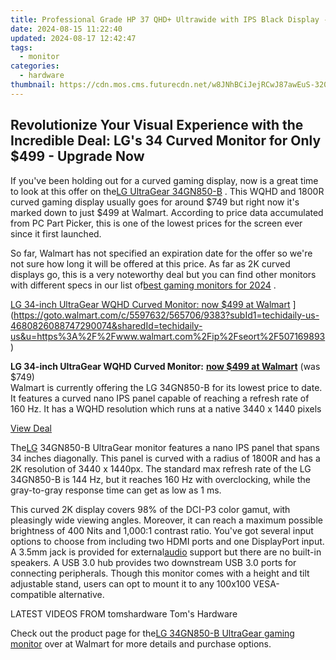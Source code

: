 ```yaml
---
title: Professional Grade HP 37 QHD+ Ultrawide with IPS Black Display - No Extra Cost Over OLED
date: 2024-08-15 11:22:40
updated: 2024-08-17 12:42:47
tags:
  - monitor
categories:
  - hardware
thumbnail: https://cdn.mos.cms.futurecdn.net/w8JNhBCiJejRCwJ87awEuS-320-80.png
---
```


## Revolutionize Your Visual Experience with the Incredible Deal: LG's 34 Curved Monitor for Only $499 - Upgrade Now

If you've been holding out for a curved gaming display, now is a great time to look at this offer on the[LG UltraGear 34GN850-B](https://goto.walmart.com/c/5597632/565706/9383?subId1=techidaily-us-1225800387363550634&sharedId=techidaily-us&u=https%3A%2F%2Fwww.walmart.com%2Fip%2Fseort%2F507169893) . This WQHD and 1800R curved gaming display usually goes for around $749 but right now it's marked down to just $499 at Walmart. According to price data accumulated from PC Part Picker, this is one of the lowest prices for the screen ever since it first launched.

 So far, Walmart has not specified an expiration date for the offer so we're not sure how long it will be offered at this price. As far as 2K curved displays go, this is a very noteworthy deal but you can find other monitors with different specs in our list of[best gaming monitors for 2024](https://tools.techidaily.com) .

[LG 34-inch UltraGear WQHD Curved Monitor: now $499 at Walmart](https://cdn.mos.cms.futurecdn.net/AFeHS9cCn2hrSRfhG47a46-200-100.jpg "LG 34-inch UltraGear WQHD Curved Monitor: now $499 at Walmart") ](https://goto.walmart.com/c/5597632/565706/9383?subId1=techidaily-us-4680826088747290074&sharedId=techidaily-us&u=https%3A%2F%2Fwww.walmart.com%2Fip%2Fseort%2F507169893)

**LG 34-inch UltraGear WQHD Curved Monitor:** [**now $499 at Walmart**](https://goto.walmart.com/c/5597632/565706/9383?subId1=techidaily-us-1245930175967706523&sharedId=techidaily-us&u=https%3A%2F%2Fwww.walmart.com%2Fip%2Fseort%2F507169893) (was $749)  
 Walmart is currently offering the LG 34GN850-B for its lowest price to date. It features a curved nano IPS panel capable of reaching a refresh rate of 160 Hz. It has a WQHD resolution which runs at a native 3440 x 1440 pixels

[View Deal](https://goto.walmart.com/c/5597632/565706/9383?subId1=techidaily-us-4680826088747290074&sharedId=techidaily-us&u=https%3A%2F%2Fwww.walmart.com%2Fip%2Fseort%2F507169893)

 The[LG](https://tools.techidaily.com) 34GN850-B UltraGear monitor features a nano IPS panel that spans 34 inches diagonally. This panel is curved with a radius of 1800R and has a 2K resolution of 3440 x 1440px. The standard max refresh rate of the LG 34GN850-B is 144 Hz, but it reaches 160 Hz with overclocking, while the gray-to-gray response time can get as low as 1 ms.

 This curved 2K display covers 98% of the DCI-P3 color gamut, with pleasingly wide viewing angles. Moreover, it can reach a maximum possible brightness of 400 Nits and 1,000:1 contrast ratio. You've got several input options to choose from including two HDMI ports and one DisplayPort input. A 3.5mm jack is provided for external[audio](https://tools.techidaily.com) support but there are no built-in speakers. A USB 3.0 hub provides two downstream USB 3.0 ports for connecting peripherals. Though this monitor comes with a height and tilt adjustable stand, users can opt to mount it to any 100x100 VESA-compatible alternative.

 LATEST VIDEOS FROM tomshardware Tom's Hardware

 Check out the product page for the[LG 34GN850-B UltraGear gaming monitor](https://goto.walmart.com/c/5597632/565706/9383?subId1=techidaily-us-8708533833740084855&sharedId=techidaily-us&u=https%3A%2F%2Fwww.walmart.com%2Fip%2Fseort%2F507169893) over at Walmart for more details and purchase options.

<ins class="adsbygoogle"
     style="display:block"
     data-ad-format="autorelaxed"
     data-ad-client="ca-pub-7571918770474297"
     data-ad-slot="1223367746"></ins>



<ins class="adsbygoogle"
     style="display:block"
     data-ad-client="ca-pub-7571918770474297"
     data-ad-slot="8358498916"
     data-ad-format="auto"
     data-full-width-responsive="true"></ins>
